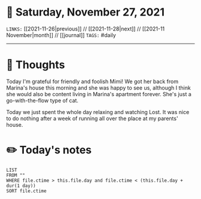 # 📅 Saturday, November 27, 2021
`LINKS:` [[2021-11-26|previous]] // [[2021-11-28|next]] // [[2021-11 November|month]] // [[journal]] 
`TAGS:` #daily

---
# 💭 Thoughts
Today I'm grateful for friendly and foolish Mimi! We got her back from Marina's house this morning and she was happy to see us, although I think she would also be content living in Marina's apartment forever. She's just a go-with-the-flow type of cat. 

Today we just spent the whole day relaxing and watching Lost. It was nice to do nothing after a week of running all over the place at my parents' house. 

# ✏️ Today's notes
```dataview
LIST 
FROM ""
WHERE file.ctime > this.file.day and file.ctime < (this.file.day + dur(1 day))
SORT file.ctime
```
